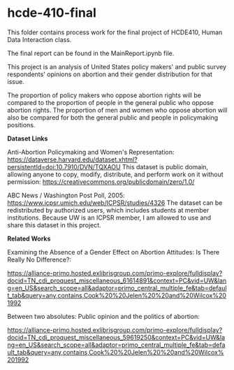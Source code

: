 # hcde-410-final
This folder contains process work for the final project of HCDE410, Human Data Interaction class.

The final report can be found in the MainReport.ipynb file.

This project is an analysis of United States policy makers' and public survey respondents' opinions on abortion and their gender distribution for that issue.

The proportion of policy makers who oppose abortion rights will be compared to the proportion of people in the general public who oppose abortion rights. The proportion of men and women who oppose abortion will also be compared for both the general public and people in policymaking positions.

**Dataset Links**

Anti-Abortion Policymaking and Women's Representation: https://dataverse.harvard.edu/dataset.xhtml?persistentId=doi:10.7910/DVN/TQXAOU
This dataset is public domain, allowing anyone to copy, modify, distribute, and perform work on it without permission: https://creativecommons.org/publicdomain/zero/1.0/

ABC News / Washington Post Poll, 2005: https://www.icpsr.umich.edu/web/ICPSR/studies/4326
The dataset can be redistributed by authorized users, which includes students at member institutions. Because UW is an ICPSR member, I am allowed to use and share this dataset in this project.

**Related Works**

Examining the Absence of a Gender Effect on Abortion Attitudes: Is There Really No Difference?:

https://alliance-primo.hosted.exlibrisgroup.com/primo-explore/fulldisplay?docid=TN_cdi_proquest_miscellaneous_61614891&context=PC&vid=UW&lang=en_US&search_scope=all&adaptor=primo_central_multiple_fe&tab=default_tab&query=any,contains,Cook%20%20Jelen%20%20and%20Wilcox%201992

Between two absolutes: Public opinion and the politics of abortion:

https://alliance-primo.hosted.exlibrisgroup.com/primo-explore/fulldisplay?docid=TN_cdi_proquest_miscellaneous_59619250&context=PC&vid=UW&lang=en_US&search_scope=all&adaptor=primo_central_multiple_fe&tab=default_tab&query=any,contains,Cook%20%20Jelen%20%20and%20Wilcox%201992
